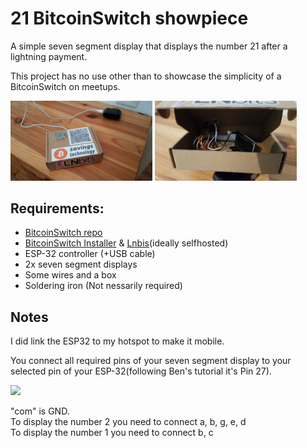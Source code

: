 # 21 BitcoinSwitch showpiece
 A simple seven segment display that displays the number 21 after a lightning payment.

 This project has no use other than to showcase the simplicity of a BitcoinSwitch on meetups.

<img src="pictures/front.PNG" width="45%"></img>
<img src="pictures/inside.PNG" width="45%"></img>

## Requirements:
- <a href="https://github.com/lnbits/bitcoinswitch">BitcoinSwitch repo</a>
- <a href="https://lnbits.github.io/bitcoinswitch/installer/">BitcoinSwitch Installer</a> & <a href="https://legend.lnbits.com">Lnbis</a>(ideally selfhosted)
- ESP-32 controller (+USB cable)
- 2x seven segment displays
- Some wires and a box
- Soldering iron (Not nessarily required)

## Notes
I did link the ESP32 to my hotspot to make it mobile.

You connect all required pins of your seven segment display to your selected pin of your ESP-32(following Ben's tutorial it's Pin 27).

<img width="45%" src="https://i.pinimg.com/originals/9d/c4/2d/9dc42ded10a66036664661cffbc99ed1.png"></img>

"com" is GND.<br>
To display the number 2 you need to connect a, b, g, e, d<br>
To display the number 1 you need to connect b, c <br>
